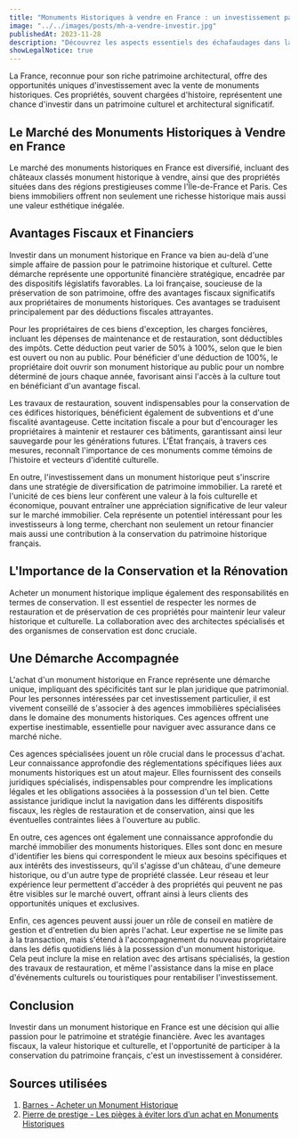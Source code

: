 ```yaml
---
title: "Monuments Historiques à vendre en France : un investissement patrimonial et fiscal avantageux"
image: "../../images/posts/mh-a-vendre-investir.jpg"
publishedAt: 2023-11-28
description: "Découvrez les aspects essentiels des échafaudages dans la restauration de monuments historiques, incluant les réglementations, pratiques, et considérations techniques."
showLegalNotice: true
---
```


La France, reconnue pour son riche patrimoine architectural, offre des opportunités uniques d'investissement avec la vente de monuments historiques. Ces propriétés, souvent chargées d'histoire, représentent une chance d'investir dans un patrimoine culturel et architectural significatif.

## Le Marché des Monuments Historiques à Vendre en France

Le marché des monuments historiques en France est diversifié, incluant des châteaux classés monument historique à vendre, ainsi que des propriétés situées dans des régions prestigieuses comme l'Île-de-France et Paris. Ces biens immobiliers offrent non seulement une richesse historique mais aussi une valeur esthétique inégalée.

## Avantages Fiscaux et Financiers

Investir dans un monument historique en France va bien au-delà d'une simple affaire de passion pour le patrimoine historique et culturel. Cette démarche représente une opportunité financière stratégique, encadrée par des dispositifs législatifs favorables. La loi française, soucieuse de la préservation de son patrimoine, offre des avantages fiscaux significatifs aux propriétaires de monuments historiques. Ces avantages se traduisent principalement par des déductions fiscales attrayantes.

Pour les propriétaires de ces biens d'exception, les charges foncières, incluant les dépenses de maintenance et de restauration, sont déductibles des impôts. Cette déduction peut varier de 50% à 100%, selon que le bien est ouvert ou non au public. Pour bénéficier d'une déduction de 100%, le propriétaire doit ouvrir son monument historique au public pour un nombre déterminé de jours chaque année, favorisant ainsi l'accès à la culture tout en bénéficiant d'un avantage fiscal.

Les travaux de restauration, souvent indispensables pour la conservation de ces édifices historiques, bénéficient également de subventions et d'une fiscalité avantageuse. Cette incitation fiscale a pour but d'encourager les propriétaires à maintenir et restaurer ces bâtiments, garantissant ainsi leur sauvegarde pour les générations futures. L'État français, à travers ces mesures, reconnaît l'importance de ces monuments comme témoins de l'histoire et vecteurs d'identité culturelle.

En outre, l'investissement dans un monument historique peut s'inscrire dans une stratégie de diversification de patrimoine immobilier. La rareté et l'unicité de ces biens leur confèrent une valeur à la fois culturelle et économique, pouvant entraîner une appréciation significative de leur valeur sur le marché immobilier. Cela représente un potentiel intéressant pour les investisseurs à long terme, cherchant non seulement un retour financier mais aussi une contribution à la conservation du patrimoine historique français.

## L'Importance de la Conservation et la Rénovation

Acheter un monument historique implique également des responsabilités en termes de conservation. Il est essentiel de respecter les normes de restauration et de préservation de ces propriétés pour maintenir leur valeur historique et culturelle. La collaboration avec des architectes spécialisés et des organismes de conservation est donc cruciale.

## Une Démarche Accompagnée

L'achat d'un monument historique en France représente une démarche unique, impliquant des spécificités tant sur le plan juridique que patrimonial. Pour les personnes intéressées par cet investissement particulier, il est vivement conseillé de s'associer à des agences immobilières spécialisées dans le domaine des monuments historiques. Ces agences offrent une expertise inestimable, essentielle pour naviguer avec assurance dans ce marché niche.

Ces agences spécialisées jouent un rôle crucial dans le processus d'achat. Leur connaissance approfondie des réglementations spécifiques liées aux monuments historiques est un atout majeur. Elles fournissent des conseils juridiques spécialisés, indispensables pour comprendre les implications légales et les obligations associées à la possession d'un tel bien. Cette assistance juridique inclut la navigation dans les différents dispositifs fiscaux, les règles de restauration et de conservation, ainsi que les éventuelles contraintes liées à l'ouverture au public.

En outre, ces agences ont également une connaissance approfondie du marché immobilier des monuments historiques. Elles sont donc en mesure d'identifier les biens qui correspondent le mieux aux besoins spécifiques et aux intérêts des investisseurs, qu'il s'agisse d'un château, d'une demeure historique, ou d'un autre type de propriété classée. Leur réseau et leur expérience leur permettent d'accéder à des propriétés qui peuvent ne pas être visibles sur le marché ouvert, offrant ainsi à leurs clients des opportunités uniques et exclusives.

Enfin, ces agences peuvent aussi jouer un rôle de conseil en matière de gestion et d'entretien du bien après l'achat. Leur expertise ne se limite pas à la transaction, mais s'étend à l'accompagnement du nouveau propriétaire dans les défis quotidiens liés à la possession d'un monument historique. Cela peut inclure la mise en relation avec des artisans spécialisés, la gestion des travaux de restauration, et même l'assistance dans la mise en place d'événements culturels ou touristiques pour rentabiliser l'investissement.

## Conclusion

Investir dans un monument historique en France est une décision qui allie passion pour le patrimoine et stratégie financière. Avec les avantages fiscaux, la valeur historique et culturelle, et l'opportunité de participer à la conservation du patrimoine français, c'est un investissement à considérer.

## Sources utilisées

1. [Barnes - Acheter un Monument Historique](https://www.barnes-proprietes-chateaux.com/actualite/acheter-monument-historique)
2. [Pierre de prestige - Les pièges à éviter lors d’un achat en Monuments Historiques](https://pierre-de-prestige.fr/notre-guide/les-pieges-a-eviter-lors-dun-achat-en-monuments-historiques/)

